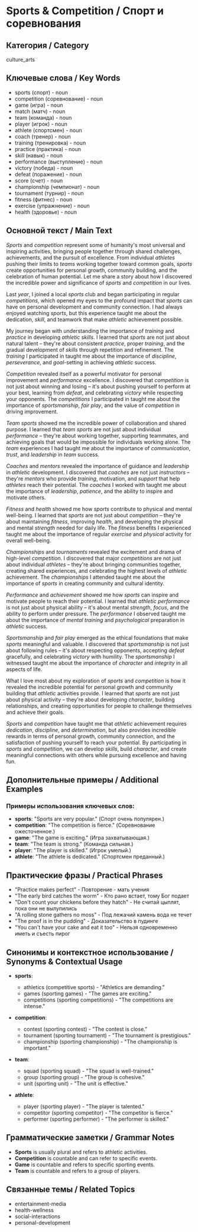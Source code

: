 # Sports & Competition / Спорт и соревнования

## Категория / Category
culture_arts

## Ключевые слова / Key Words
- sports (спорт) - noun
- competition (соревнование) - noun
- game (игра) - noun
- match (матч) - noun
- team (команда) - noun
- player (игрок) - noun
- athlete (спортсмен) - noun
- coach (тренер) - noun
- training (тренировка) - noun
- practice (практика) - noun
- skill (навык) - noun
- performance (выступление) - noun
- victory (победа) - noun
- defeat (поражение) - noun
- score (счет) - noun
- championship (чемпионат) - noun
- tournament (турнир) - noun
- fitness (фитнес) - noun
- exercise (упражнение) - noun
- health (здоровье) - noun

## Основной текст / Main Text

*Sports* and *competition* represent some of humanity's most universal and inspiring activities, bringing people together through shared challenges, achievements, and the pursuit of excellence. From individual *athletes* pushing their limits to *teams* working together toward common goals, *sports* create opportunities for personal growth, community building, and the celebration of human potential. Let me share a story about how I discovered the incredible power and significance of *sports* and *competition* in our lives.

Last *year*, I joined a local *sports* club and began participating in regular *competitions*, which opened my eyes to the profound impact that *sports* can have on personal development and community connection. I had always enjoyed watching *sports*, but this experience taught me about the dedication, *skill*, and teamwork that make *athletic* achievement possible.

My journey began with understanding the importance of *training* and *practice* in developing *athletic* *skills*. I learned that *sports* are not just about natural talent – they're about consistent *practice*, proper *training*, and the gradual development of *skills* through repetition and refinement. The *training* I participated in taught me about the importance of *discipline*, *perseverance*, and *goal*-setting in achieving *athletic* success.

*Competition* revealed itself as a powerful motivator for personal improvement and *performance* excellence. I discovered that *competition* is not just about winning and losing – it's about pushing yourself to perform at your best, learning from *defeat*, and celebrating *victory* while respecting your opponents. The *competitions* I participated in taught me about the importance of *sportsmanship*, *fair play*, and the value of *competition* in driving improvement.

*Team* *sports* showed me the incredible power of collaboration and shared purpose. I learned that *team* *sports* are not just about individual *performance* – they're about working together, supporting teammates, and achieving goals that would be impossible for individuals working alone. The *team* experiences I had taught me about the importance of *communication*, *trust*, and *leadership* in *team* success.

*Coaches* and *mentors* revealed the importance of guidance and *leadership* in *athletic* development. I discovered that *coaches* are not just *instructors* – they're *mentors* who provide *training*, motivation, and *support* that help *athletes* reach their potential. The *coaches* I worked with taught me about the importance of *leadership*, *patience*, and the ability to inspire and motivate others.

*Fitness* and *health* showed me how *sports* contribute to physical and mental well-being. I learned that *sports* are not just about *competition* – they're about maintaining *fitness*, improving *health*, and developing the physical and mental *strength* needed for daily life. The *fitness* benefits I experienced taught me about the importance of regular *exercise* and *physical* activity for overall well-being.

*Championships* and *tournaments* revealed the excitement and drama of high-level *competition*. I discovered that major *competitions* are not just about individual *athletes* – they're about bringing communities together, creating shared experiences, and celebrating the highest levels of *athletic* achievement. The *championships* I attended taught me about the importance of *sports* in creating community and cultural identity.

*Performance* and *achievement* showed me how *sports* can inspire and motivate people to reach their potential. I learned that *athletic* *performance* is not just about physical ability – it's about mental *strength*, *focus*, and the ability to perform under pressure. The *performance* I observed taught me about the importance of *mental* *training* and *psychological* preparation in *athletic* success.

*Sportsmanship* and *fair play* emerged as the ethical foundations that make *sports* meaningful and valuable. I discovered that *sportsmanship* is not just about following rules – it's about respecting opponents, accepting *defeat* gracefully, and celebrating *victory* with humility. The *sportsmanship* I witnessed taught me about the importance of *character* and *integrity* in all aspects of life.

What I love most about my exploration of *sports* and *competition* is how it revealed the incredible potential for personal growth and community building that *athletic* activities provide. I learned that *sports* are not just about physical activity – they're about developing *character*, building relationships, and creating opportunities for people to challenge themselves and achieve their goals.

*Sports* and *competition* have taught me that *athletic* achievement requires *dedication*, *discipline*, and *determination*, but also provides incredible rewards in terms of personal growth, community connection, and the satisfaction of pushing yourself to reach your potential. By participating in *sports* and *competition*, we can develop *skills*, build *character*, and create meaningful connections with others while pursuing excellence and having fun.

## Дополнительные примеры / Additional Examples

### Примеры использования ключевых слов:
- **sports**: "Sports are very popular." (Спорт очень популярен.)
- **competition**: "The competition is fierce." (Соревнование ожесточенное.)
- **game**: "The game is exciting." (Игра захватывающая.)
- **team**: "The team is strong." (Команда сильная.)
- **player**: "The player is skilled." (Игрок умелый.)
- **athlete**: "The athlete is dedicated." (Спортсмен преданный.)

## Практические фразы / Practical Phrases

- "Practice makes perfect" - Повторение - мать учения
- "The early bird catches the worm" - Кто рано встает, тому Бог подает
- "Don't count your chickens before they hatch" - Не считай цыплят, пока они не вылупились
- "A rolling stone gathers no moss" - Под лежачий камень вода не течет
- "The proof is in the pudding" - Доказательство в пудинге
- "You can't have your cake and eat it too" - Нельзя одновременно иметь и съесть пирог

## Синонимы и контекстное использование / Synonyms & Contextual Usage

- **sports**: 
  - athletics (competitive sports) - "Athletics are demanding."
  - games (sporting games) - "The games are exciting."
  - competitions (sporting competitions) - "The competitions are intense."

- **competition**: 
  - contest (sporting contest) - "The contest is close."
  - tournament (sporting tournament) - "The tournament is prestigious."
  - championship (sporting championship) - "The championship is important."

- **team**: 
  - squad (sporting squad) - "The squad is well-trained."
  - group (sporting group) - "The group is cohesive."
  - unit (sporting unit) - "The unit is effective."

- **athlete**: 
  - player (sporting player) - "The player is talented."
  - competitor (sporting competitor) - "The competitor is fierce."
  - performer (sporting performer) - "The performer is skilled."

## Грамматические заметки / Grammar Notes

- **Sports** is usually plural and refers to athletic activities.
- **Competition** is countable and can refer to specific events.
- **Game** is countable and refers to specific sporting events.
- **Team** is countable and refers to a group of players.

## Связанные темы / Related Topics

- entertainment-media
- health-wellness
- social-interactions
- personal-development



